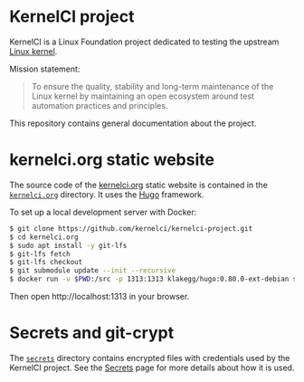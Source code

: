 KernelCI project
================

KernelCI is a Linux Foundation project dedicated to testing the upstream [Linux
kernel](https://kernel.org).

Mission statement:

> To ensure the quality, stability and long-term maintenance of the Linux
> kernel by maintaining an open ecosystem around test automation practices and
> principles.

This repository contains general documentation about the project.


kernelci.org static website
===========================

The source code of the [kernelci.org](https://kernelci.org) static website is
contained in the [`kernelci.org`](kernelci.org) directory.  It uses the
[Hugo](https://gohugo.io) framework.

To set up a local development server with Docker:

```sh
$ git clone https://github.com/kernelci/kernelci-project.git
$ cd kernelci.org
$ sudo apt install -y git-lfs
$ git-lfs fetch
$ git-lfs checkout
$ git submodule update --init --recursive
$ docker run -v $PWD:/src -p 1313:1313 klakegg/hugo:0.80.0-ext-debian server -D
```

Then open http://localhost:1313 in your browser.

Secrets and git-crypt
=====================

The [`secrets`](https://github.com/kernelci/kernelci-project/tree/main/secrets)
directory contains encrypted files with credentials used by the KernelCI
project.  See the [Secrets](https://kernelci.org/docs/admin/secrets/) page for
more details about how it is used.
